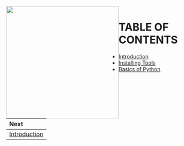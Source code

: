 
<img src='../images/dark_art_logo.600px.png' width='300' style="float:left">

# TABLE OF CONTENTS

* [Introduction](intro.ipynb)
* [Installing Tools](install.ipynb)
* [Basics of Python](basics.ipynb)

| Next |
|:-----|
|[Introduction](intro.ipynb)|
